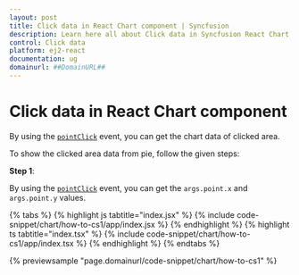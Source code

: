 ```yaml
---
layout: post
title: Click data in React Chart component | Syncfusion
description: Learn here all about Click data in Syncfusion React Chart component of Syncfusion Essential JS 2 and more.
control: Click data 
platform: ej2-react
documentation: ug
domainurl: ##DomainURL##
---
```


# Click data in React Chart component

By using the [`pointClick`](https://ej2.syncfusion.com/react/documentation/api/chart/#pointclick) event, you can get the chart data of clicked area.

To show the clicked area data from pie, follow the given steps:

**Step 1**:

By using the [`pointClick`](https://ej2.syncfusion.com/react/documentation/api/chart/#pointclick) event, you can get the `args.point.x` and `args.point.y` values.

{% tabs %}
{% highlight js tabtitle="index.jsx" %}
{% include code-snippet/chart/how-to-cs1/app/index.jsx %}
{% endhighlight %}
{% highlight ts tabtitle="index.tsx" %}
{% include code-snippet/chart/how-to-cs1/app/index.tsx %}
{% endhighlight %}
{% endtabs %}

 {% previewsample "page.domainurl/code-snippet/chart/how-to-cs1" %}